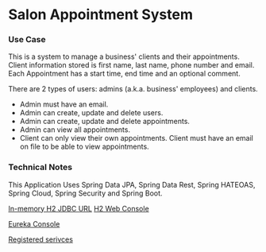 # Salon Appointment System

### Use Case

This is a system to manage a business' clients and their appointments. Client information stored is first name, last name, phone number and email.
Each Appointment has a start time, end time and an optional comment.

There are 2 types of users: admins (a.k.a. business' employees) and clients.

   * Admin must have an email.
   * Admin can create, update and delete users.
   * Admin can create, update and delete appointments.  
   * Admin can view all appointments.
   * Client can only view their own appointments. Client must have an email on file to be able to view appointments.

### Technical Notes

This Application Uses Spring Data JPA, Spring Data Rest, Spring HATEOAS, Spring Cloud, Spring Security and Spring Boot. 

[In-memory H2 JDBC URL](jdbc:h2:mem:testdb)
[H2 Web Console](http://localhost:<port>/console)

[Eureka Console](http://localhost:1111)

[Registered serivces](http://localhost:1111/eureka/apps)
